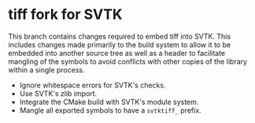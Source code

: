 # tiff fork for SVTK

This branch contains changes required to embed tiff into SVTK. This
includes changes made primarily to the build system to allow it to be embedded
into another source tree as well as a header to facilitate mangling of the
symbols to avoid conflicts with other copies of the library within a single
process.

  * Ignore whitespace errors for SVTK's checks.
  * Use SVTK's zlib import.
  * Integrate the CMake build with SVTK's module system.
  * Mangle all exported symbols to have a `svtktiff_` prefix.
